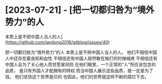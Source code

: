 # [2023-07-21] - [把一切都归咎为“境外势力”的人
本质上是不把中国人当人的人](https://github.com/jaydong2016/gitblog/issues/40)

把一切都归咎为“境外势力”的人
本质上是不把中国人当人的人。
他们不相信中国人中还存在着良知和血性
不相信还有中国人居然敢在挨打的时候喊疼
不相信还有中国人会为了关心他人而甘愿冒风险
在他们眼里，一个正常的“人”所应该包含的品质， 是只有外国人才配拥有的特权
而当中国人展示这些品质，就一定是为了钱。
他们坚信这个世界是烂的
也因此，他们的世界就这样不断的腐烂下去。